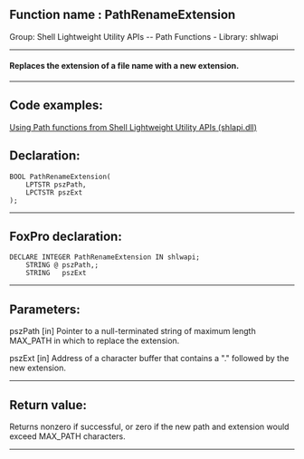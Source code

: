 
## Function name : PathRenameExtension
Group: Shell Lightweight Utility APIs -- Path Functions - Library: shlwapi    
***  


#### Replaces the extension of a file name with a new extension.
***  


## Code examples:
[Using Path functions from Shell Lightweight Utility APIs (shlapi.dll)](../../samples/sample_178.md)  

## Declaration:
```foxpro  
BOOL PathRenameExtension(
    LPTSTR pszPath,
    LPCTSTR pszExt
);  
```  
***  


## FoxPro declaration:
```foxpro  
DECLARE INTEGER PathRenameExtension IN shlwapi;
	STRING @ pszPath,;
	STRING   pszExt  
```  
***  


## Parameters:
pszPath 
[in] Pointer to a null-terminated string of maximum length MAX_PATH in which to replace the extension. 

pszExt 
[in] Address of a character buffer that contains a "." followed by the new extension.   
***  


## Return value:
Returns nonzero if successful, or zero if the new path and extension would exceed MAX_PATH characters.  
***  


